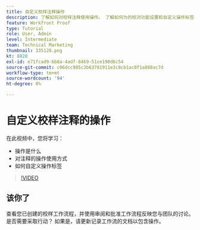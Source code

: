 ```yaml
---
title: 自定义校样注释操作
description: 了解如何对校样注释使用操作。 了解如何为的校对功能设置和自定义操作标签。
feature: Workfront Proof
type: Tutorial
role: User, Admin
level: Intermediate
team: Technical Marketing
thumbnail: 335128.png
kt: 8828
exl-id: e71fcad9-bb8a-4adf-8469-51ce190d6c54
source-git-commit: c06dcc985c3b63781911e3c8cb1ac0f1a888ac7d
workflow-type: tm+mt
source-wordcount: '94'
ht-degree: 0%

---
```


# 自定义校样注释的操作

在此视频中，您将学习：

* 操作是什么
* 对注释的操作使用方式
* 如何自定义操作标签

>[!VIDEO](https://video.tv.adobe.com/v/335128/?quality=12)

## 该你了

查看您已创建的校样工作流程，并使用审阅和批准工作流程反映您与团队的讨论。 是否需要采取行动？ 如果是，请更新记录工作流的文档以包含操作。

